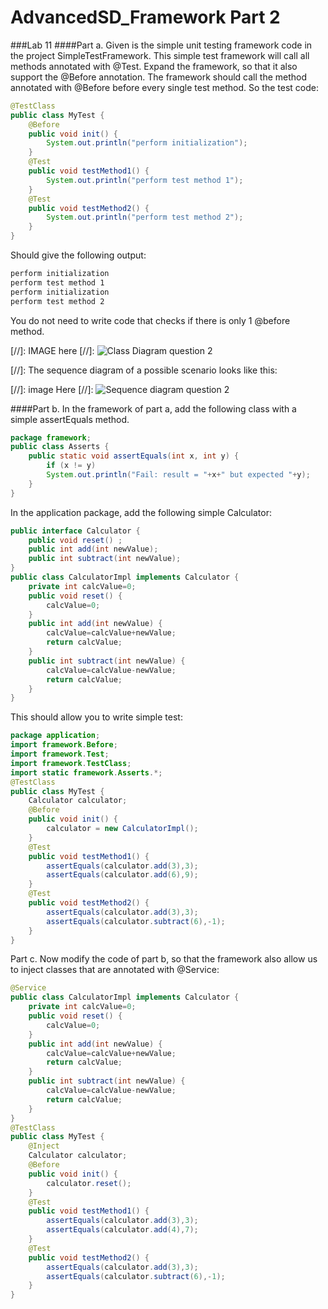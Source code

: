 # AdvancedSD_Framework Part 2
###Lab 11
####Part a.
Given is the simple unit testing framework code in the project SimpleTestFramework. This
simple test framework will call all methods annotated with @Test.
Expand the framework, so that it also support the @Before annotation. The framework should
call the method annotated with @Before before every single test method.
So the test code:
```java
@TestClass
public class MyTest {
	@Before
	public void init() {
		System.out.println("perform initialization");
 	}
	@Test
	public void testMethod1() {
		System.out.println("perform test method 1");
	}
	@Test
	public void testMethod2() {
		System.out.println("perform test method 2");
	}
}
```


Should give the following output:
```sh
perform initialization
perform test method 1
perform initialization
perform test method 2
```
You do not need to write code that checks if there is only 1 @before method.



[//]: IMAGE here 
[//]: ![Class Diagram question 2](https://github.com/itimotin/AdvancedSD_FrameworkPart2/blob/master/frameworkPatternInitialQuestion.png "Car  class diagram")


[//]: The sequence diagram of a possible scenario looks like this:

[//]: image Here
[//]: ![Sequence diagram question 2](https://github.com/itimotin/AdvancedSD_FrameworkPart2/blob/master/sequenceDiagramFramework.png "Sequence diagram for Car")



####Part b.
In the framework of part a, add the following class with a simple assertEquals method.
```java
package framework;
public class Asserts {
	public static void assertEquals(int x, int y) {
		if (x != y)
		System.out.println("Fail: result = "+x+" but expected "+y);
	}
}
```
In the application package, add the following simple Calculator:
```java
public interface Calculator {
	public void reset() ;
	public int add(int newValue);
	public int subtract(int newValue);
}
public class CalculatorImpl implements Calculator {
	private int calcValue=0;
	public void reset() {
		calcValue=0;
	}
	public int add(int newValue) {
		calcValue=calcValue+newValue;
	 	return calcValue;
	}
	public int subtract(int newValue) {
		calcValue=calcValue-newValue;
		return calcValue;
	}
}
```

This should allow you to write simple test:
```java
package application;
import framework.Before;
import framework.Test;
import framework.TestClass;
import static framework.Asserts.*;
@TestClass
public class MyTest {
	Calculator calculator;
	@Before
	public void init() {
		calculator = new CalculatorImpl();
	}
	@Test
	public void testMethod1() {
		assertEquals(calculator.add(3),3);
		assertEquals(calculator.add(6),9);
	}
	@Test
	public void testMethod2() {
		assertEquals(calculator.add(3),3);
		assertEquals(calculator.subtract(6),-1);
	}
}
```

Part c.
Now modify the code of part b, so that the framework also allow us to inject classes that are
annotated with @Service:
```java
@Service
public class CalculatorImpl implements Calculator {
	private int calcValue=0;
	public void reset() {
		calcValue=0;
	}
	public int add(int newValue) {
		calcValue=calcValue+newValue;
		return calcValue;
	}
	public int subtract(int newValue) {
		calcValue=calcValue-newValue;
		return calcValue;
	}
}
@TestClass
public class MyTest {
	@Inject
	Calculator calculator;
	@Before
	public void init() {
		calculator.reset();
	}
	@Test
	public void testMethod1() {
		assertEquals(calculator.add(3),3);
		assertEquals(calculator.add(4),7);
	}
	@Test
	public void testMethod2() {
		assertEquals(calculator.add(3),3);
		assertEquals(calculator.subtract(6),-1);
	}
}
```